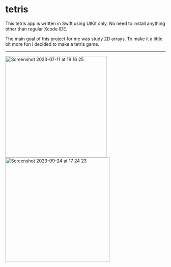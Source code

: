 # tetris

This tetris app is written in Swift using UIKit only.
No need to install anything other than regular Xcode IDE.

The main goal of this project for me was study 2D arrays. To make it a little bit more fun i decided to make a tetris game.

------

<img width="319" alt="Screenshot 2023-07-11 at 19 16 25" src="https://github.com/BMilliet/tetris/assets/39925357/6b03da60-0404-4715-a554-1559233ca4e3">

<img width="329" alt="Screenshot 2023-09-24 at 17 24 23" src="https://github.com/BMilliet/tetris/assets/39925357/25f52844-4fbc-48fa-a7b7-8766eae6d9bb">
